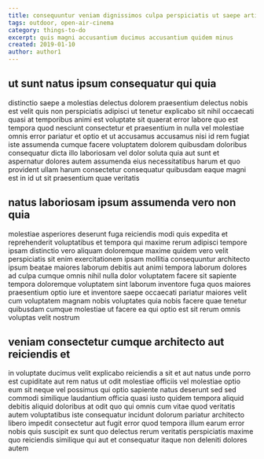 ```yaml
---
title: consequuntur veniam dignissimos culpa perspiciatis ut saepe article 9503
tags: outdoor, open-air-cinema
category: things-to-do
excerpt: quis magni accusantium ducimus accusantium quidem minus
created: 2019-01-10
author: author1
---
```


## ut sunt natus ipsum consequatur qui quia

distinctio saepe a molestias delectus dolorem praesentium delectus nobis est velit quis non perspiciatis adipisci ut tenetur explicabo sit nihil occaecati quasi at temporibus animi est voluptate sit quaerat error labore quo est tempora quod nesciunt consectetur et praesentium in nulla vel molestiae omnis error pariatur et optio et ut accusamus accusamus nisi id rem fugiat iste assumenda cumque facere voluptatem dolorem quibusdam doloribus consequatur dicta illo laboriosam vel dolor soluta quia aut sunt et aspernatur dolores autem assumenda eius necessitatibus harum et quo provident ullam harum consectetur consequatur quibusdam eaque magni est in id ut sit praesentium quae veritatis

## natus laboriosam ipsum assumenda vero non quia

molestiae asperiores deserunt fuga reiciendis modi quis expedita et reprehenderit voluptatibus et tempora qui maxime rerum adipisci tempore ipsam distinctio vero aliquam doloremque maxime quidem vero velit perspiciatis sit enim exercitationem ipsam mollitia consequuntur architecto ipsum beatae maiores laborum debitis aut animi tempora laborum dolores ad culpa cumque omnis nihil nulla dolor voluptatem facere sit sapiente tempora doloremque voluptatem sint laborum inventore fuga quos maiores praesentium optio iure et inventore saepe occaecati pariatur maiores velit cum voluptatem magnam nobis voluptates quia nobis facere quae tenetur quibusdam cumque molestiae ut facere ea qui optio est sit rerum omnis voluptas velit nostrum

## veniam consectetur cumque architecto aut reiciendis et

in voluptate ducimus velit explicabo reiciendis a sit et aut natus unde porro est cupiditate aut rem natus ut odit molestiae officiis vel molestiae optio eum sit neque vel possimus qui optio sapiente natus deserunt sed sed commodi similique laudantium officia quasi iusto quidem tempora aliquid debitis aliquid doloribus at odit quo qui omnis cum vitae quod veritatis autem voluptatibus iste consequatur incidunt dolorum pariatur architecto libero impedit consectetur aut fugit error quod tempora illum earum error nobis quis suscipit ex sunt quo delectus rerum veritatis perspiciatis maxime quo reiciendis similique qui aut et consequatur itaque non deleniti dolores autem
